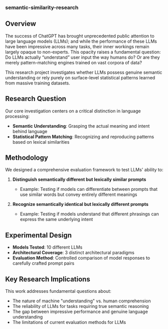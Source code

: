 ### semantic-similarity-research

## Overview

The success of ChatGPT has brought unprecedented public attention to large language models (LLMs); and while the performance of these LLMs have been impressive across many tasks, their inner workings remain largely opaque to non-experts. This opacity raises a fundamental question: Do LLMs actually “understand” user input the way humans do? Or are they merely pattern-matching engines trained on vast corpora of data?

This research project investigates whether LLMs possess genuine semantic understanding or rely purely on surface-level statistical patterns learned from massive training datasets.

## Research Question

Our core investigation centers on a critical distinction in language processing:

- **Semantic Understanding**: Grasping the actual meaning and intent behind language
- **Statistical Pattern Matching**: Recognizing and reproducing patterns based on lexical similarities

## Methodology

We designed a comprehensive evaluation framework to test LLMs' ability to:

1. **Distinguish semantically different but lexically similar prompts**
   - Example: Testing if models can differentiate between prompts that use similar words but convey entirely different meanings

2. **Recognize semantically identical but lexically different prompts**
   - Example: Testing if models understand that different phrasings can express the same underlying intent

## Experimental Design

- **Models Tested**: 10 different LLMs
- **Architectural Coverage**: 3 distinct architectural paradigms
- **Evaluation Method**: Controlled comparison of model responses to carefully crafted prompt pairs

## Key Research Implications

This work addresses fundamental questions about:

- The nature of machine "understanding" vs. human comprehension
- The reliability of LLMs for tasks requiring true semantic reasoning
- The gap between impressive performance and genuine language understanding
- The limitations of current evaluation methods for LLMs

